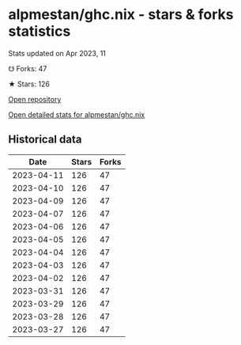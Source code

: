 # alpmestan/ghc.nix - stars & forks statistics

Stats updated on Apr 2023, 11

☋ Forks: 47

★ Stars: 126

[Open repository](https://github.com/alpmestan/ghc.nix)

[Open detailed stats for alpmestan/ghc.nix](https://reviewgithub.com/rep/alpmestan/ghc.nix)

## Historical data
| Date | Stars | Forks |
|------|-------|-------|
| 2023-04-11 | 126 | 47 | 
| 2023-04-10 | 126 | 47 | 
| 2023-04-09 | 126 | 47 | 
| 2023-04-07 | 126 | 47 | 
| 2023-04-06 | 126 | 47 | 
| 2023-04-05 | 126 | 47 | 
| 2023-04-04 | 126 | 47 | 
| 2023-04-03 | 126 | 47 | 
| 2023-04-02 | 126 | 47 | 
| 2023-03-31 | 126 | 47 | 
| 2023-03-29 | 126 | 47 | 
| 2023-03-28 | 126 | 47 | 
| 2023-03-27 | 126 | 47 | 

